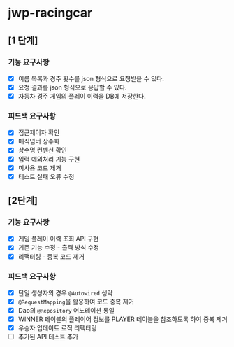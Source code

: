 # jwp-racingcar

## [1 단계]

### 기능 요구사항

- [x] 이름 목록과 경주 횟수를 json 형식으로 요청받을 수 있다.
- [x] 요청 결과를 json 형식으로 응답할 수 있다.
- [x] 자동차 경주 게임의 플레이 이력을 DB에 저장한다.

### 피드백 요구사항

- [x] 접근제어자 확인
- [x] 매직넘버 상수화
- [x] 상수명 컨벤션 확인
- [x] 입력 예외처리 기능 구현
- [x] 미사용 코드 제거
- [x] 테스트 실패 오류 수정

## [2단계]

### 기능 요구사항

- [x] 게임 플레이 이력 조회 API 구현
- [x] 기존 기능 수정 - 출력 방식 수정
- [x] 리팩터링 - 중복 코드 제거

### 피드백 요구사항

- [x] 단일 생성자의 경우 `@Autowired` 생략
- [x] `@RequestMapping`을 활용하여 코드 중복 제거
- [x] Dao의 `@Repository` 어노테이션 통일
- [x] WINNER 테이블의 플레이어 정보를 PLAYER 테이블을 참조하도록 하여 중복 제거
- [x] 우승자 업데이트 로직 리팩터링
- [ ] 추가된 API 테스트 추가
